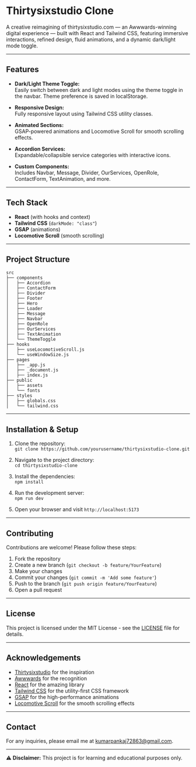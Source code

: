 # Thirtysixstudio Clone

A creative reimagining of thirtysixstudio.com — an Awwwards-winning digital experience — built with React and Tailwind CSS, featuring immersive interactions, refined design, fluid animations, and a dynamic dark/light mode toggle.

---

## Features

- **Dark/Light Theme Toggle:**  
  Easily switch between dark and light modes using the theme toggle in the navbar. Theme preference is saved in localStorage.

- **Responsive Design:**  
  Fully responsive layout using Tailwind CSS utility classes.

- **Animated Sections:**  
  GSAP-powered animations and Locomotive Scroll for smooth scrolling effects.

- **Accordion Services:**  
  Expandable/collapsible service categories with interactive icons.

- **Custom Components:**  
  Includes Navbar, Message, Divider, OurServices, OpenRole, ContactForm, TextAnimation, and more.

---

## Tech Stack

- **React** (with hooks and context)
- **Tailwind CSS** (`darkMode: "class"`)
- **GSAP** (animations)
- **Locomotive Scroll** (smooth scrolling)

---

## Project Structure

```
src
├── components
│   ├── Accordion
│   ├── ContactForm
│   ├── Divider
│   ├── Footer
│   ├── Hero
│   ├── Loader
│   ├── Message
│   ├── Navbar
│   ├── OpenRole
│   ├── OurServices
│   ├── TextAnimation
│   └── ThemeToggle
├── hooks
│   ├── useLocomotiveScroll.js
│   └── useWindowSize.js
├── pages
│   ├── _app.js
│   ├── _document.js
│   ├── index.js
├── public
│   ├── assets
│   └── fonts
├── styles
│   ├── globals.css
│   └── tailwind.css
```

---

## Installation & Setup

1. Clone the repository:  
   `git clone https://github.com/yourusername/thirtysixstudio-clone.git`

2. Navigate to the project directory:  
   `cd thirtysixstudio-clone`

3. Install the dependencies:  
   `npm install`

4. Run the development server:  
   `npm run dev`

5. Open your browser and visit `http://localhost:5173`

---

## Contributing

Contributions are welcome! Please follow these steps:

1. Fork the repository
2. Create a new branch (`git checkout -b feature/YourFeature`)
3. Make your changes
4. Commit your changes (`git commit -m 'Add some feature'`)
5. Push to the branch (`git push origin feature/YourFeature`)
6. Open a pull request

---

## License

This project is licensed under the MIT License - see the [LICENSE](LICENSE) file for details.

---

## Acknowledgements

- [Thirtysixstudio](https://thirtysixstudio.com) for the inspiration
- [Awwwards](https://www.awwwards.com) for the recognition
- [React](https://reactjs.org) for the amazing library
- [Tailwind CSS](https://tailwindcss.com) for the utility-first CSS framework
- [GSAP](https://greensock.com/gsap) for the high-performance animations
- [Locomotive Scroll](https://locomotivemtl.github.io/locomotive-scroll/) for the smooth scrolling effects

---

## Contact

For any inquiries, please email me at [kumarpankaj72863@gmail.com](mailto:your.email@example.com).

---

⚠️ **Disclaimer:** This project is for learning and educational purposes only.

